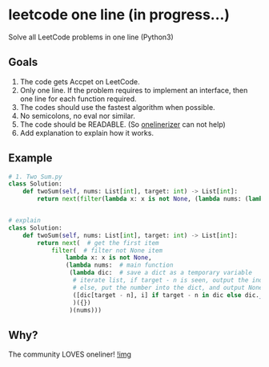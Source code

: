 # leetcode one line (in progress...)

Solve all LeetCode problems in one line (Python3)

## Goals

1. The code gets Accpet on LeetCode.
2. Only one line. If the problem requires to implement an interface, then one line for each function required.
3. The codes should use the fastest algorithm when possible.
4. No semicolons, no eval nor similar.
5. The code should be READABLE. (So [onelinerizer](https://github.com/csvoss/onelinerizer) can not help)
6. Add explanation to explain how it works.

## Example

```python
# 1. Two Sum.py
class Solution:
    def twoSum(self, nums: List[int], target: int) -> List[int]:
        return next(filter(lambda x: x is not None, (lambda nums: (lambda dic: ([dic[n], i] if n in dic else dic.__setitem__(target - n, i) for i, n in enumerate(nums)))({}))(nums)))


# explain
class Solution:
    def twoSum(self, nums: List[int], target: int) -> List[int]:
        return next(  # get the first item
            filter(  # filter not None item
                lambda x: x is not None,
                (lambda nums:  # main function
                 (lambda dic:  # save a dict as a temporary variable
                  # iterate list, if target - n is seen, output the indices
                  # else, put the number into the dict, and output None
                  ([dic[target - n], i] if target - n in dic else dic.__setitem__(n, i) for i, n in enumerate(nums))
                  )({})
                 )(nums)))
```

## Why?

The community LOVES oneliner!
[!img](./figures/loves.png)
